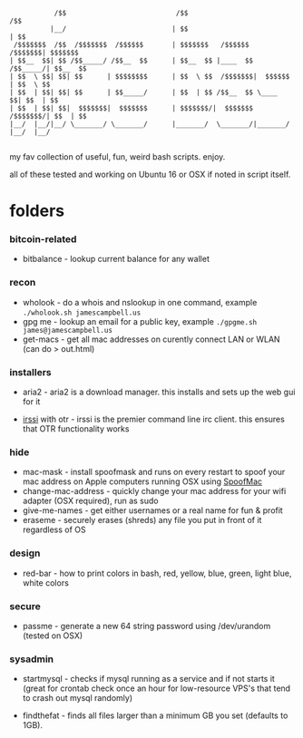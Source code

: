 ```
           /$$                           /$$                           /$$      
          |__/                          | $$                          | $$      
 /$$$$$$$  /$$  /$$$$$$$  /$$$$$$       | $$$$$$$   /$$$$$$   /$$$$$$$| $$$$$$$ 
| $$__  $$| $$ /$$_____/ /$$__  $$      | $$__  $$ |____  $$ /$$_____/| $$__  $$
| $$  \ $$| $$| $$      | $$$$$$$$      | $$  \ $$  /$$$$$$$|  $$$$$$ | $$  \ $$
| $$  | $$| $$| $$      | $$_____/      | $$  | $$ /$$__  $$ \____  $$| $$  | $$
| $$  | $$| $$|  $$$$$$$|  $$$$$$$      | $$$$$$$/|  $$$$$$$ /$$$$$$$/| $$  | $$
|__/  |__/|__/ \_______/ \_______/      |_______/  \_______/|_______/ |__/  |__/
                                                                                
```

my fav collection of useful, fun, weird bash scripts. enjoy.

all of these tested and working on Ubuntu 16 or OSX if noted in script itself.

# folders

### bitcoin-related

* bitbalance - lookup current balance for any wallet

### recon

* wholook - do a whois and nslookup in one command, example `./wholook.sh jamescampbell.us`
* gpg me - lookup an email for a public key, example `./gpgme.sh james@jamescampbell.us`
* get-macs - get all mac addresses on curently connect LAN or WLAN (can do > out.html)

### installers

* aria2 - aria2 is a download manager. this installs and sets up the web gui for it

* [irssi](https://irssi.org) with otr - irssi is the premier command line irc client. this ensures that OTR functionality works

### hide

* mac-mask - install spoofmask and runs on every restart to spoof your mac address on Apple computers running OSX using [SpoofMac](https://github.com/feross/SpoofMAC)
* change-mac-address - quickly change your mac address for your wifi adapter (OSX required), run as sudo
* give-me-names - get either usernames or a real name for fun & profit
* eraseme - securely erases (shreds) any file you put in front of it regardless of OS

### design

* red-bar - how to print colors in bash, red, yellow, blue, green, light blue, white colors

### secure

* passme - generate a new 64 string password using /dev/urandom (tested on OSX)

### sysadmin

* startmysql - checks if mysql running as a service and if not starts it (great for crontab check once an hour for low-resource VPS's that tend to crash out mysql randomly)

* findthefat - finds all files larger than a minimum GB you set (defaults to 1GB).

